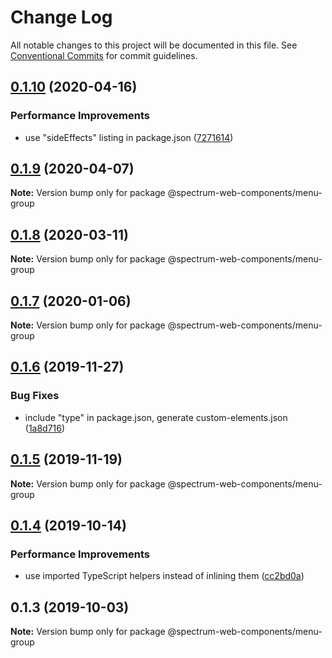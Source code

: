 # Change Log

All notable changes to this project will be documented in this file.
See [Conventional Commits](https://conventionalcommits.org) for commit guidelines.

## [0.1.10](https://github.com/adobe/spectrum-web-components/compare/@spectrum-web-components/menu-group@0.1.9...@spectrum-web-components/menu-group@0.1.10) (2020-04-16)

### Performance Improvements

-   use "sideEffects" listing in package.json ([7271614](https://github.com/adobe/spectrum-web-components/commit/7271614c0ca3ccf3566583bb59467eb15a6199cd))

## [0.1.9](https://github.com/adobe/spectrum-web-components/compare/@spectrum-web-components/menu-group@0.1.8...@spectrum-web-components/menu-group@0.1.9) (2020-04-07)

**Note:** Version bump only for package @spectrum-web-components/menu-group

## [0.1.8](https://github.com/adobe/spectrum-web-components/compare/@spectrum-web-components/menu-group@0.1.7...@spectrum-web-components/menu-group@0.1.8) (2020-03-11)

**Note:** Version bump only for package @spectrum-web-components/menu-group

## [0.1.7](https://github.com/adobe/spectrum-web-components/compare/@spectrum-web-components/menu-group@0.1.6...@spectrum-web-components/menu-group@0.1.7) (2020-01-06)

**Note:** Version bump only for package @spectrum-web-components/menu-group

## [0.1.6](https://github.com/adobe/spectrum-web-components/compare/@spectrum-web-components/menu-group@0.1.5...@spectrum-web-components/menu-group@0.1.6) (2019-11-27)

### Bug Fixes

-   include "type" in package.json, generate custom-elements.json ([1a8d716](https://github.com/adobe/spectrum-web-components/commit/1a8d716))

## [0.1.5](https://github.com/adobe/spectrum-web-components/compare/@spectrum-web-components/menu-group@0.1.4...@spectrum-web-components/menu-group@0.1.5) (2019-11-19)

**Note:** Version bump only for package @spectrum-web-components/menu-group

## [0.1.4](https://github.com/adobe/spectrum-web-components/compare/@spectrum-web-components/menu-group@0.1.3...@spectrum-web-components/menu-group@0.1.4) (2019-10-14)

### Performance Improvements

-   use imported TypeScript helpers instead of inlining them ([cc2bd0a](https://github.com/adobe/spectrum-web-components/commit/cc2bd0a))

## 0.1.3 (2019-10-03)

**Note:** Version bump only for package @spectrum-web-components/menu-group
